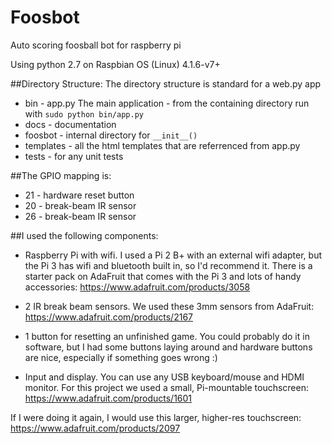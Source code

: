 # Foosbot
Auto scoring foosball bot for raspberry pi

Using python 2.7 on Raspbian OS (Linux) 4.1.6-v7+

##Directory Structure:
The directory structure is standard for a web.py app
* bin - app.py The main application - from the containing directory run with ```sudo python bin/app.py```
* docs - documentation
* foosbot - internal directory for ```__init__()```
* templates - all the html templates that are referrenced from app.py
* tests - for any unit tests


##The GPIO mapping is:
* 21 - hardware reset button
* 20 - break-beam IR sensor
* 26 - break-beam IR sensor


##I used the following components:
* Raspberry Pi with wifi. I used a Pi 2 B+ with an external wifi adapter, but the Pi 3 has wifi and bluetooth built in, so I'd recommend it. There is a starter pack on AdaFruit that comes with the Pi 3 and lots of handy accessories: https://www.adafruit.com/products/3058

* 2 IR break beam sensors. We used these 3mm sensors from AdaFruit: https://www.adafruit.com/products/2167

* 1 button for resetting an unfinished game. You could probably do it in software, but I had some buttons laying around and hardware buttons are nice, especially if something goes wrong :)

* Input and display. You can use any USB keyboard/mouse and HDMI monitor. For this project we used a small, Pi-mountable touchscreen: https://www.adafruit.com/products/1601

If I were doing it again, I would use this larger, higher-res touchscreen:
https://www.adafruit.com/products/2097
